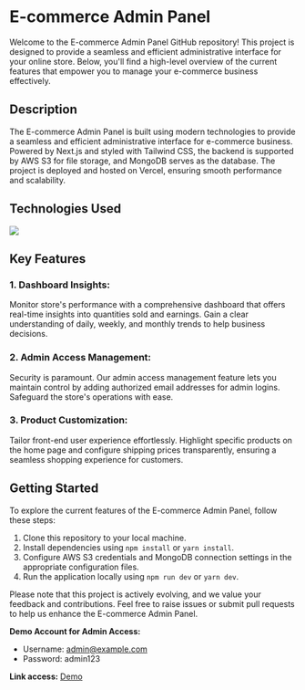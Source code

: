 # E-commerce Admin Panel

Welcome to the E-commerce Admin Panel GitHub repository! This project is designed to provide a seamless and efficient administrative interface for your online store. Below, you'll find a high-level overview of the current features that empower you to manage your e-commerce business effectively.

## Description

The E-commerce Admin Panel is built using modern technologies to provide a seamless and efficient administrative interface for e-commerce business. Powered by Next.js and styled with Tailwind CSS, the backend is supported by AWS S3 for file storage, and MongoDB serves as the database. The project is deployed and hosted on Vercel, ensuring smooth performance and scalability.

## Technologies Used

<p align="start">
  <a href="https://skillicons.dev">
    <img src="https://skillicons.dev/icons?i=react,nextjs,tailwind,aws,mongodb,vercel,github" />
  </a>
</p>

## Key Features

### 1. Dashboard Insights:
Monitor store's performance with a comprehensive dashboard that offers real-time insights into quantities sold and earnings. Gain a clear understanding of daily, weekly, and monthly trends to help  business decisions.

### 2. Admin Access Management:
Security is paramount. Our admin access management feature lets you maintain control by adding authorized email addresses for admin logins. Safeguard the store's operations with ease.

### 3. Product Customization:
Tailor front-end user experience effortlessly. Highlight specific products on the home page and configure shipping prices transparently, ensuring a seamless shopping experience for customers.


## Getting Started

To explore the current features of the E-commerce Admin Panel, follow these steps:

1. Clone this repository to your local machine.
2. Install dependencies using `npm install` or `yarn install`.
3. Configure AWS S3 credentials and MongoDB connection settings in the appropriate configuration files.
4. Run the application locally using `npm run dev` or `yarn dev`.

Please note that this project is actively evolving, and we value your feedback and contributions. Feel free to raise issues or submit pull requests to help us enhance the E-commerce Admin Panel.

**Demo Account for Admin Access:**
- Username: admin@example.com
- Password: admin123

**Link access:**
[Demo](https://my-ecommerce-adm-2023.vercel.app/)
